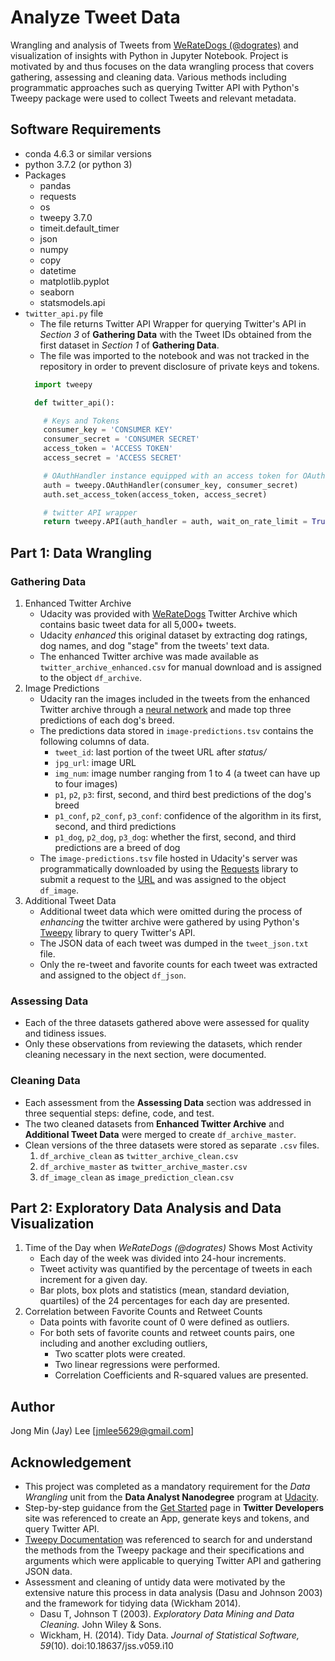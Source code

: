 # Analyze Tweet Data
Wrangling and analysis of Tweets from [WeRateDogs (@dogrates)](https://twitter.com/dog_rates) and visualization of insights with Python in Jupyter Notebook. Project is motivated by and thus focuses on the data wrangling process that covers gathering, assessing and cleaning data. Various methods including programmatic approaches such as querying Twitter API with Python's Tweepy package were used to collect Tweets and relevant metadata.

## Software Requirements
* conda 4.6.3 or similar versions
* python 3.7.2 (or python 3)
* Packages
  - pandas
  - requests
  - os
  - tweepy 3.7.0
  - timeit.default_timer
  - json
  - numpy
  - copy
  - datetime
  - matplotlib.pyplot
  - seaborn
  - statsmodels.api
* `twitter_api.py` file
  - The file returns Twitter API Wrapper for querying Twitter's API in _Section 3_ of __Gathering Data__ with the Tweet IDs obtained from the first dataset in _Section 1_ of __Gathering Data__.
  - The file was imported to the notebook and was not tracked in the repository in order to prevent disclosure of private keys and tokens.
  ```python
    import tweepy

    def twitter_api():

      # Keys and Tokens
      consumer_key = 'CONSUMER KEY'
      consumer_secret = 'CONSUMER SECRET'
      access_token = 'ACCESS TOKEN'
      access_secret = 'ACCESS SECRET'

      # OAuthHandler instance equipped with an access token for OAuth Authentication
      auth = tweepy.OAuthHandler(consumer_key, consumer_secret)
      auth.set_access_token(access_token, access_secret)

      # twitter API wrapper
      return tweepy.API(auth_handler = auth, wait_on_rate_limit = True, wait_on_rate_limit_notify = True)
  ```

## Part 1: Data Wrangling
### Gathering Data
1. Enhanced Twitter Archive
    * Udacity was provided with [WeRateDogs](https://twitter.com/dog_rates) Twitter Archive which contains basic tweet data for all 5,000+ tweets.
    * Udacity _enhanced_ this original dataset by extracting dog ratings, dog names, and dog "stage" from the tweets' text data.
    * The enhanced Twitter archive was made available as `twitter_archive_enhanced.csv` for manual download and is assigned to the object `df_archive`.
2. Image Predictions
    * Udacity ran the images included in the tweets from the enhanced Twitter archive through a [neural network](https://www.youtube.com/watch?v=2-Ol7ZB0MmU) and made top three predictions of each dog's breed.
    * The predictions data stored in `image-predictions.tsv` contains the following columns of data.
        - `tweet_id`: last portion of the tweet URL after _status/_
        - `jpg_url`: image URL
        - `img_num`: image number ranging from 1 to 4 (a tweet can have up to four images)
        - `p1`, `p2`, `p3`: first, second, and third best predictions of the dog's breed
        - `p1_conf`, `p2_conf`, `p3_conf`: confidence of the algorithm in its first, second, and third predictions
        - `p1_dog`, `p2_dog`, `p3_dog`: whether the first, second, and third predictions are a breed of dog
    * The `image-predictions.tsv` file hosted in Udacity's server was programmatically downloaded by using the [Requests](http://docs.python-requests.org/en/master/) library to submit a request to the [URL](https://d17h27t6h515a5.cloudfront.net/topher/2017/August/599fd2ad_image-predictions/image-predictions.tsv) and was assigned to the object `df_image`.
3. Additional Tweet Data
    * Additional tweet data which were omitted during the process of _enhancing_ the twitter archive were gathered by using Python's [Tweepy](http://www.tweepy.org/) library to query Twitter's API.
    * The JSON data of each tweet was dumped in the `tweet_json.txt` file.
    * Only the re-tweet and favorite counts for each tweet was extracted and assigned to the object `df_json`.

### Assessing Data
* Each of the three datasets gathered above were assessed for quality and tidiness issues.
* Only these observations from reviewing the datasets, which render cleaning necessary in the next section, were documented.

### Cleaning Data
* Each assessment from the __Assessing Data__ section was addressed in three sequential steps: define, code, and test.
* The two cleaned datasets from __Enhanced Twitter Archive__ and __Additional Tweet Data__ were merged to create `df_archive_master`.
* Clean versions of the three datasets were stored as separate `.csv` files.
  1. `df_archive_clean` as `twitter_archive_clean.csv`
  2. `df_archive_master` as `twitter_archive_master.csv`
  3. `df_image_clean` as `image_prediction_clean.csv`

## Part 2: Exploratory Data Analysis and Data Visualization
1. Time of the Day when _WeRateDogs (@dogrates)_ Shows Most Activity
    * Each day of the week was divided into 24-hour increments.
    * Tweet activity was quantified by the percentage of tweets in each increment for a given day.
    * Bar plots, box plots and statistics (mean, standard deviation, quartiles) of the 24 percentages for each day are presented.
2. Correlation between Favorite Counts and Retweet Counts
    * Data points with favorite count of 0 were defined as outliers.
    * For both sets of favorite counts and retweet counts pairs, one including and another excluding outliers,
      - Two scatter plots were created.
      - Two linear regressions were performed.
      - Correlation Coefficients and R-squared values are presented.

## Author
Jong Min (Jay) Lee [jmlee5629@gmail.com]

## Acknowledgement
* This project was completed as a mandatory requirement for the _Data Wrangling_ unit from the __Data Analyst Nanodegree__ program at [Udacity](https://www.udacity.com/).
* Step-by-step guidance from the [Get Started](https://developer.twitter.com/en/account/get-started) page in __Twitter Developers__ site was referenced to create an App, generate keys and tokens, and query Twitter API.
* [Tweepy Documentation](http://docs.tweepy.org/en/3.7.0/) was referenced to search for and understand the methods from the Tweepy package and their specifications and arguments which were applicable to querying Twitter API and gathering JSON data.
* Assessment and cleaning of untidy data were motivated by the extensive nature this process in data analysis (Dasu and Johnson 2003) and the framework for tidying data (Wickham 2014).
  - Dasu T, Johnson T (2003). _Exploratory Data Mining and Data Cleaning._ John Wiley & Sons.
  - Wickham, H. (2014). Tidy Data. _Journal of Statistical Software, 59_(10). doi:10.18637/jss.v059.i10
